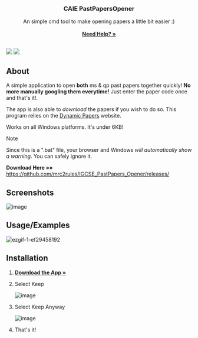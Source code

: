 <br/>
<p align="center">
  <h3 align="center">CAIE PastPapersOpener</h2>

  <p align="center">
    An simple cmd tool to make opening papers a little bit easier :)
    <br/>
    <br/>
    <a href="https://github.com/mrc2rules/CAIE_PastPapersOpener/wiki"><strong>Need Help? »</strong></a>
    <br/>
    <br/>
  </p>
</p>

![](https://img.shields.io/github/downloads/mrc2rules/IGCSE_PastPapers_Opener/total.svg?style=for-the-badge&color=F62451) ![](https://img.shields.io/badge/Windows-0078D6?style=for-the-badge&logo=windows&logoColor=white)

## About
A simple application to open **both** ms & qp past papers together quickly! **No more manually googling them everytime!** Just enter the paper code once and that's it!. 

The app is also able to _download_ the papers if you wish to do so. This program relies on the [Dynamic Papers](https://dynamicpapers.com/) website.

Works on all Windows platforms. It's under 6KB!

> [!NOTE]
> Since this is a ".bat" file, your browser and Windows _will automatically show a warning_. You can safely ignore it.

**Download Here »»** https://github.com/mrc2rules/IGCSE_PastPapers_Opener/releases/

## Screenshots
![image](https://github.com/mrc2rules/CAIE_PastPapersOpener/assets/58372697/3b5d3ac9-4216-4f46-95e3-3a4daaaf2ff7)

## Usage/Examples
![ezgif-1-ef29458192](https://github.com/mrc2rules/CAIE_PastPapersOpener/assets/58372697/bc7caa89-30e1-4c86-926b-8941be140b94)

## Installation
1. **<a href="https://github.com/mrc2rules/IGCSE_PastPapers_Opener/releases/"><strong>Download the App »</strong></a>**
2. Select Keep

    ![image](https://github.com/mrc2rules/CAIE_PastPapersOpener/assets/58372697/ddbb1ba6-d5b3-4b7d-a05b-14655fd3bb63)
4. Select Keep Anyway
 
   ![image](https://github.com/mrc2rules/CAIE_PastPapersOpener/assets/58372697/2e980d0b-4407-4cb7-acda-f1026e83910e)
6. That's it!



